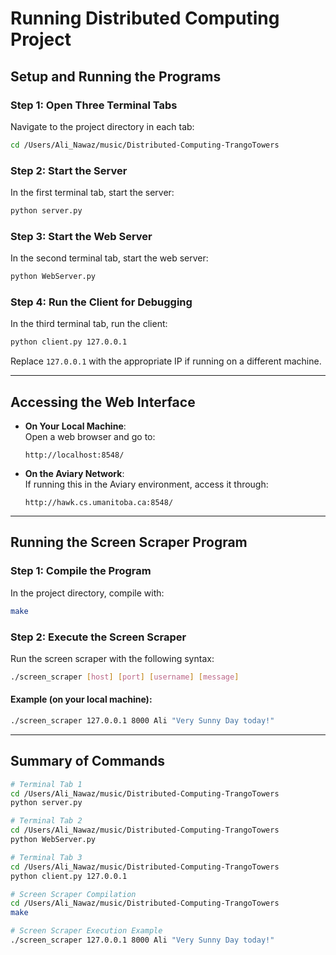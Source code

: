 # Running Distributed Computing Project

## Setup and Running the Programs

### Step 1: Open Three Terminal Tabs

Navigate to the project directory in each tab:

```bash
cd /Users/Ali_Nawaz/music/Distributed-Computing-TrangoTowers
```

### Step 2: Start the Server

In the first terminal tab, start the server:

```bash
python server.py
```

### Step 3: Start the Web Server

In the second terminal tab, start the web server:

```bash
python WebServer.py
```

### Step 4: Run the Client for Debugging

In the third terminal tab, run the client:

```bash
python client.py 127.0.0.1
```

Replace `127.0.0.1` with the appropriate IP if running on a different machine.

---

## Accessing the Web Interface

- **On Your Local Machine**:  
  Open a web browser and go to:

  ```
  http://localhost:8548/
  ```

- **On the Aviary Network**:  
  If running this in the Aviary environment, access it through:
  ```
  http://hawk.cs.umanitoba.ca:8548/
  ```

---

## Running the Screen Scraper Program

### Step 1: Compile the Program

In the project directory, compile with:

```bash
make
```

### Step 2: Execute the Screen Scraper

Run the screen scraper with the following syntax:

```bash
./screen_scraper [host] [port] [username] [message]
```

#### Example (on your local machine):

```bash
./screen_scraper 127.0.0.1 8000 Ali "Very Sunny Day today!"
```

---

## Summary of Commands

```bash
# Terminal Tab 1
cd /Users/Ali_Nawaz/music/Distributed-Computing-TrangoTowers
python server.py

# Terminal Tab 2
cd /Users/Ali_Nawaz/music/Distributed-Computing-TrangoTowers
python WebServer.py

# Terminal Tab 3
cd /Users/Ali_Nawaz/music/Distributed-Computing-TrangoTowers
python client.py 127.0.0.1

# Screen Scraper Compilation
cd /Users/Ali_Nawaz/music/Distributed-Computing-TrangoTowers
make

# Screen Scraper Execution Example
./screen_scraper 127.0.0.1 8000 Ali "Very Sunny Day today!"
```
